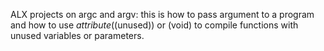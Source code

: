 ALX projects on argc and argv: this is how to pass argument to a program and how to use _attribute_((unused)) or (void) to compile functions with unused variables or parameters.
